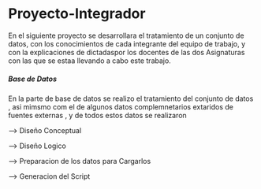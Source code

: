 # Proyecto-Integrador
En el siguiente proyecto se desarrollara el tratamiento de un conjunto de datos, con los conocimientos de cada integrante del equipo de trabajo, y con la explicaciones de dictadaspor los docentes de las dos Asignaturas con las que se estaa llevando a cabo este trabajo.
##### Base de Datos
En la parte de base de datos se realizo el tratamiento del conjunto de datos , asi mimsmo com el de algunos datos complemnetarios extaridos de fuentes externas , y de todos estos datos se realizaron

--> Diseño Conceptual

--> Diseño Logico

--> Preparacion de los datos para Cargarlos

--> Generacion del Script


